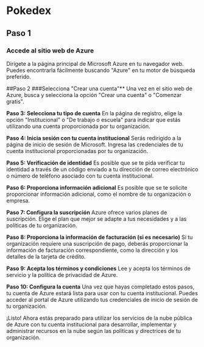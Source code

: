 # Pokedex

## Paso 1
### Accede al sitio web de Azure
Dirígete a la página principal de Microsoft Azure en tu navegador web. Puedes encontrarla fácilmente buscando "Azure" en tu motor de búsqueda preferido.

##Paso 2 
###Selecciona "Crear una cuenta"**
Una vez en el sitio web de Azure, busca y selecciona la opción "Crear una cuenta" o "Comenzar gratis".

**Paso 3: Selecciona tu tipo de cuenta**
En la página de registro, elige la opción "Institucional" o "De trabajo o escuela" para indicar que estás utilizando una cuenta proporcionada por tu organización.

**Paso 4: Inicia sesión con tu cuenta institucional**
Serás redirigido a la página de inicio de sesión de Microsoft. Ingresa las credenciales de tu cuenta institucional proporcionadas por tu organización.

**Paso 5: Verificación de identidad**
Es posible que se te pida verificar tu identidad a través de un código enviado a tu dirección de correo electrónico o número de teléfono asociado con tu cuenta institucional.

**Paso 6: Proporciona información adicional**
Es posible que se te solicite proporcionar información adicional, como el nombre de tu organización o empresa.

**Paso 7: Configura la suscripción**
Azure ofrece varios planes de suscripción. Elige el plan que mejor se adapte a tus necesidades y a las políticas de tu organización.

**Paso 8: Proporciona la información de facturación (si es necesario)**
Si tu organización requiere una suscripción de pago, deberás proporcionar la información de facturación correspondiente, como la dirección y los detalles de la tarjeta de crédito.

**Paso 9: Acepta los términos y condiciones**
Lee y acepta los términos de servicio y la política de privacidad de Azure.

**Paso 10: Configura la cuenta**
Una vez que hayas completado estos pasos, tu cuenta de Azure estará lista para usar con tu cuenta institucional. Puedes acceder al portal de Azure utilizando tus credenciales de inicio de sesión de tu organización.

¡Listo! Ahora estás preparado para utilizar los servicios de la nube pública de Azure con tu cuenta institucional para desarrollar, implementar y administrar recursos en la nube según las políticas y directrices de tu organización.
